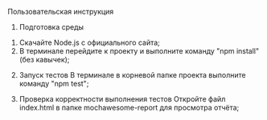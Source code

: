 Пользовательская инструкция

1. Подготовка среды
  1) Скачайте Node.js с официального сайта;
  2) В терминале перейдите к проекту и выполните команду "npm install" (без кавычек);
  
2. Запуск тестов
  В терминале в корневой папке проекта выполните команду "npm test";
  
3. Проверка корректности выполнения тестов
  Откройте файл index.html в папке mochawesome-report для просмотра отчёта;

